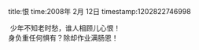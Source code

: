 title:恨
time:2008年 2月 12日
timestamp:1202822746998

<P>&nbsp;少年不知老时愁，谁人相顾儿心恨！ <BR>身负重任何惧有？除却作业满肠恩！ </P>